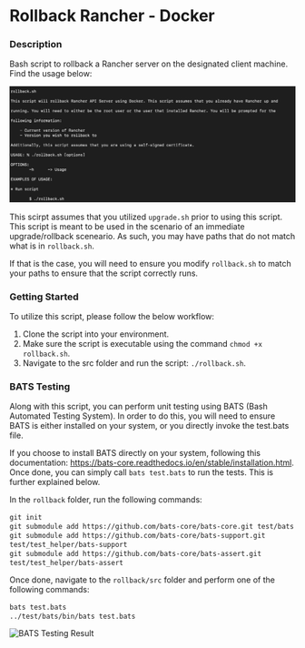 # Rollback Rancher - Docker

### Description
Bash script to rollback a Rancher server on the designated client machine. Find the usage below:

![Usage](https://github.com/markusewalker/Rancher-Goodies/blob/main/rollback/docker/rollback.jpg)

This scirpt assumes that you utilized `upgrade.sh` prior to using this script. This script is meant to be used in the scenario of an immediate upgrade/rollback sceneario. As such, you may have paths that do not match what is in `rollback.sh`.

If that is the case, you will need to ensure you modify `rollback.sh` to match your paths to ensure that the script correctly runs.

### Getting Started
To utilize this script, please follow the below workflow:

1. Clone the script into your environment.
2. Make sure the script is executable using the command `chmod +x rollback.sh`.
3. Navigate to the src folder and run the script: `./rollback.sh`.

### BATS Testing
Along with this script, you can perform unit testing using BATS (Bash Automated Testing System). In order to do this, you will need to ensure BATS is either installed on your system, or you directly invoke the test.bats file.

If you choose to install BATS directly on your system, following this documentation: https://bats-core.readthedocs.io/en/stable/installation.html. Once done, you can simply call `bats test.bats` to run the tests. This is further explained below.

In the `rollback` folder, run the following commands:

```
git init
git submodule add https://github.com/bats-core/bats-core.git test/bats
git submodule add https://github.com/bats-core/bats-support.git test/test_helper/bats-support
git submodule add https://github.com/bats-core/bats-assert.git test/test_helper/bats-assert
```

Once done, navigate to the `rollback/src` folder and perform one of the following commands:

```
bats test.bats
../test/bats/bin/bats test.bats
```

![BATS Testing Result](https://github.com/markusewalker/Rancher-Goodies/blob/main/rollback/bats/rollback.jpg)

